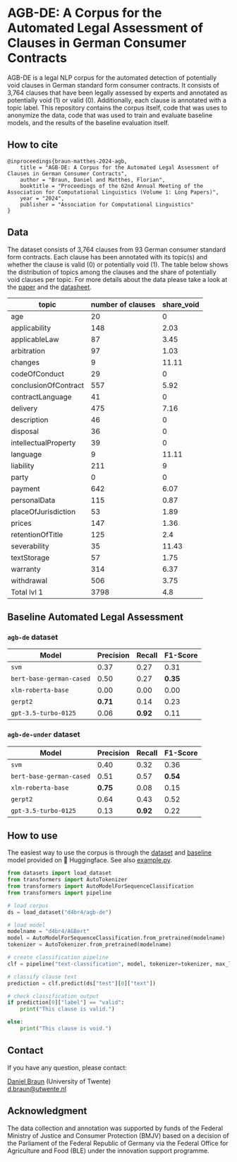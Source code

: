 # AGB-DE: A Corpus for the Automated Legal Assessment of Clauses in German Consumer Contracts

AGB-DE is a legal NLP corpus for the automated detection of potentially void clauses in German standard form consumer contracts. It consists of 3,764 clauses that have been legally assessed by experts and annotated as potentially void (1) or valid (0). Additionally, each clause is annotated with a topic label. This repository contains the corpus itself, code that was uses to anonymize the data, code that was used to train and evaluate baseline models, and the results of the baseline evaluation itself.

## How to cite
```
@inproceedings{braun-matthes-2024-agb,
    title = "AGB-DE: A Corpus for the Automated Legal Assessment of Clauses in German Consumer Contracts", 
    author = "Braun, Daniel and Matthes, Florian",
    booktitle = "Proceedings of the 62nd Annual Meeting of the Association for Computational Linguistics (Volume 1: Long Papers)",
    year = "2024",
    publisher = "Association for Computational Linguistics"
}
```

## Data

The dataset consists of 3,764 clauses from 93 German consumer standard form contracts. Each clause has been annotated with its topic(s) and whether the clause is valid (0) or potentially void (1). The table below shows the distribution of topics among the clauses and the share of potentially void clauses per topic. For more details about the data please take a look at the [paper](https://arxiv.org/abs/2406.06809) and the [datasheet](https://github.com/DaBr01/AGB-DE/wiki).

| topic |	number of clauses |	share_void|
|-------|-----------------|----------|
|age| 	20	| 0|
|applicability	|148	|2.03|
|applicableLaw|	87|	3.45|
|arbitration|	97|	1.03|
|changes	|9	|11.11|
|codeOfConduct|	29	|0|
|conclusionOfContract|	557	|5.92|
|contractLanguage|	41	|0|
|delivery|	475	|7.16|
|description|	46	|0|
|disposal|	36	|0|
|intellectualProperty|	39	|0|
|language|	9	|11.11|
|liability	|211	|9|
|party|	0	|0|
|payment|	642	|6.07|
|personalData|	115	|0.87|
|placeOfJurisdiction|	53|	1.89|
|prices|	147	|1.36|
|retentionOfTitle|	125	|2.4|
|severability	|35	|11.43|
|textStorage|	57	|1.75|
|warranty|	314	|6.37|
|withdrawal	|506	|3.75|
|Total lvl 1|	3798	|4.8|


## Baseline Automated Legal Assessment

### ``agb-de`` dataset
| Model                      | Precision | Recall   | F1-Score |
|----------------------------|----------|----------|----------|
| ``svm``                    | 0.37     | 0.27     | 0.31     |
| ``bert-base-german-cased`` | 0.50     | 0.27     | **0.35** |
| ``xlm-roberta-base``       | 0.00     | 0.00     | 0.00     |
| ``gerpt2``                 | **0.71** | 0.14     | 0.23     |
| ``gpt-3.5-turbo-0125 ``    | 0.06     | **0.92** | 0.11     |


### ``agb-de-under`` dataset
| Model                     | Precision | Recall   | F1-Score |
|---------------------------|-----------|----------|----------|
| ``svm``                   | 0.40      | 0.32     | 0.36     |
| ``bert-base-german-cased``| 0.51      | 0.57     | **0.54** |
| ``xlm-roberta-base``      | **0.75**  | 0.08     | 0.15     |
| ``gerpt2``                | 0.64      | 0.43     | 0.52     |
| ``gpt-3.5-turbo-0125 ``   | 0.13      | **0.92** | 0.22     |

## How to use

The easiest way to use the corpus is through the [dataset](https://huggingface.co/datasets/d4br4/agb-de) and [baseline](https://huggingface.co/d4br4/AGBert) model provided on 🤗 Huggingface. See also [example.py](usage/example.py).

```python
from datasets import load_dataset
from transformers import AutoTokenizer
from transformers import AutoModelForSequenceClassification
from transformers import pipeline

# load corpus
ds = load_dataset("d4br4/agb-de")

# load model
modelname = "d4br4/AGBert"
model = AutoModelForSequenceClassification.from_pretrained(modelname)
tokenizer = AutoTokenizer.from_pretrained(modelname)

# create classification pipeline
clf = pipeline("text-classification", model, tokenizer=tokenizer, max_length=512, truncation=True)

# classify clause text
prediction = clf.predict(ds["test"][0]["text"])

# check classification output
if prediction[0]["label"] == "valid":
    print("This clause is valid.")

else:
    print("This clause is void.")
```

## Contact

If you have any question, please contact:

[Daniel Braun](https://www.daniel-braun.science) (University of Twente)<br>
[d.braun@utwente.nl](mailto:d.braun@utwente.nl)

## Acknowledgment
The data collection and annotation was supported by funds of the Federal Ministry of Justice and Consumer
Protection (BMJV) based on a decision of the Parliament of the Federal Republic of Germany
via the Federal Office for Agriculture and Food (BLE) under the innovation support
programme.
